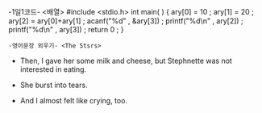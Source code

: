    -1일1코드-
    <배열>
#include <stdio.h>
int main( )
 {
    ary[0] = 10 ;
    ary[1] = 20 ;
    ary[2] = ary[0]+ary[1] ;
    acanf("%d" , &ary[3]) ;
    printf("%d\n" , ary[2]) ;
    printf("%d\n" , ary[3]) ;
    return 0 ;
 }



  
    -영어문장 외우기- <The Stsrs>

* Then, I gave her some milk and cheese, but Stephnette was not interested in eating.

* She burst into tears.

* And I almost felt like crying, too.